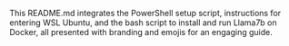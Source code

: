 This README.md integrates the PowerShell setup script, instructions for entering WSL Ubuntu, and the bash script to install and run Llama7b on Docker, all presented with branding and emojis for an engaging guide.